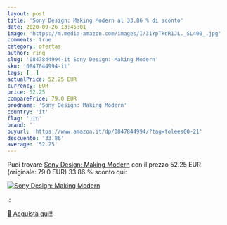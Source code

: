 ```yaml
---
layout: post
title: 'Sony Design: Making Modern al 33.86 % di sconto'
date: 2020-09-26 13:45:01
image: 'https://m.media-amazon.com/images/I/31YpTkdR1JL._SL400_.jpg'
comments: true
category: ofertas
author: ring
slug: '0847844994-it Sony Design: Making Modern'
sku: '0847844994-it'
tags: [  ]
actualPrice: 52.25 EUR
currency: EUR
price: 52.25
comparePrice: 79.0 EUR
prodname: 'Sony Design: Making Modern'
country: 'it'
flag: '🇮🇹'
brand: ''
buyurl: 'https://www.amazon.it/dp/0847844994/?tag=tolees00-21'
descuento: '33.86'
average: '52.25'
---
```


Puoi trovare [Sony Design: Making Modern](https://www.amazon.it/dp/0847844994/?tag=tolees00-21) con il prezzo 52.25 EUR (originale: 79.0 EUR) 33.86 % sconto qui:

[![Sony Design: Making Modern](https://m.media-amazon.com/images/I/31YpTkdR1JL._SL400_.jpg)](https://www.amazon.it/dp/0847844994/?tag=tolees00-21)

ℹ️:


[🛒 Acquista qui!!](https://www.amazon.it/dp/0847844994/?tag=tolees00-21)

